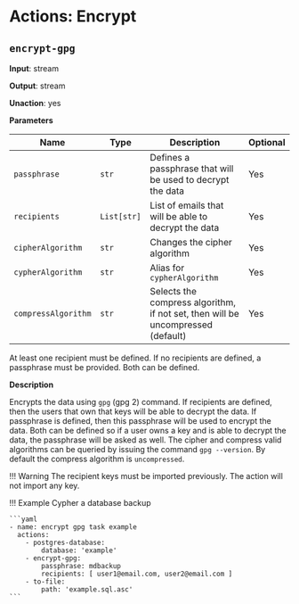 # Actions: Encrypt

## `encrypt-gpg`

**Input**: stream

**Output**: stream

**Unaction**: yes

**Parameters**

| Name | Type | Description | Optional |
|------|------|-------------|----------|
| `passphrase` | `str` | Defines a passphrase that will be used to decrypt the data | Yes |
| `recipients` | `List[str]` | List of emails that will be able to decrypt the data | Yes |
| `cipherAlgorithm` | `str` | Changes the cipher algorithm | Yes |
| `cypherAlgorithm` | `str` | Alias for `cypherAlgorithm` | Yes |
| `compressAlgorithm` | `str` | Selects the compress algorithm, if not set, then will be uncompressed (default) | Yes |

At least one recipient must be defined. If no recipients are defined, a passphrase must be provided. Both can be defined.

**Description**

Encrypts the data using `gpg` (gpg 2) command. If recipients are defined, then the users that own that keys will be able to decrypt the data. If passphrase is defined, then this passphrase will be used to encrypt the data. Both can be defined so if a user owns a key and is able to decrypt the data, the passphrase will be asked as well. The cipher and compress valid algorithms can be queried by issuing the command `gpg --version`. By default the compress algorithm is `uncompressed`.

!!! Warning
    The recipient keys must be imported previously. The action will not import any key.

!!! Example
    Cypher a database backup

    ```yaml
    - name: encrypt gpg task example
      actions:
        - postgres-database:
            database: 'example'
        - encrypt-gpg:
            passphrase: mdbackup
            recipients: [ user1@email.com, user2@email.com ]
        - to-file:
            path: 'example.sql.asc'
    ```
